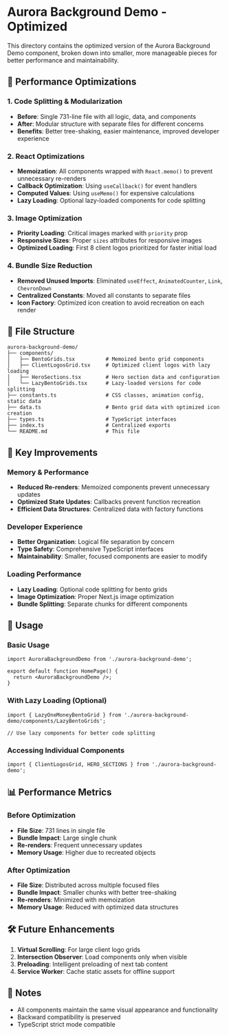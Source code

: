 # Aurora Background Demo - Optimized

This directory contains the optimized version of the Aurora Background Demo component, broken down into smaller, more manageable pieces for better performance and maintainability.

## 🚀 Performance Optimizations

### 1. **Code Splitting & Modularization**
- **Before**: Single 731-line file with all logic, data, and components
- **After**: Modular structure with separate files for different concerns
- **Benefits**: Better tree-shaking, easier maintenance, improved developer experience

### 2. **React Optimizations**
- **Memoization**: All components wrapped with `React.memo()` to prevent unnecessary re-renders
- **Callback Optimization**: Using `useCallback()` for event handlers
- **Computed Values**: Using `useMemo()` for expensive calculations
- **Lazy Loading**: Optional lazy-loaded components for code splitting

### 3. **Image Optimization**
- **Priority Loading**: Critical images marked with `priority` prop
- **Responsive Sizes**: Proper `sizes` attributes for responsive images
- **Optimized Loading**: First 8 client logos prioritized for faster initial load

### 4. **Bundle Size Reduction**
- **Removed Unused Imports**: Eliminated `useEffect`, `AnimatedCounter`, `Link`, `ChevronDown`
- **Centralized Constants**: Moved all constants to separate files
- **Icon Factory**: Optimized icon creation to avoid recreation on each render

## 📁 File Structure

```
aurora-background-demo/
├── components/
│   ├── BentoGrids.tsx          # Memoized bento grid components
│   ├── ClientLogosGrid.tsx     # Optimized client logos with lazy loading
│   ├── HeroSections.tsx        # Hero section data and configuration
│   └── LazyBentoGrids.tsx      # Lazy-loaded versions for code splitting
├── constants.ts                # CSS classes, animation config, static data
├── data.ts                     # Bento grid data with optimized icon creation
├── types.ts                    # TypeScript interfaces
├── index.ts                    # Centralized exports
└── README.md                   # This file
```

## 🔧 Key Improvements

### Memory & Performance
- **Reduced Re-renders**: Memoized components prevent unnecessary updates
- **Optimized State Updates**: Callbacks prevent function recreation
- **Efficient Data Structures**: Centralized data with factory functions

### Developer Experience
- **Better Organization**: Logical file separation by concern
- **Type Safety**: Comprehensive TypeScript interfaces
- **Maintainability**: Smaller, focused components are easier to modify

### Loading Performance
- **Lazy Loading**: Optional code splitting for bento grids
- **Image Optimization**: Proper Next.js image optimization
- **Bundle Splitting**: Separate chunks for different components

## 🎯 Usage

### Basic Usage
```tsx
import AuroraBackgroundDemo from './aurora-background-demo';

export default function HomePage() {
  return <AuroraBackgroundDemo />;
}
```

### With Lazy Loading (Optional)
```tsx
import { LazyOneMoneyBentoGrid } from './aurora-background-demo/components/LazyBentoGrids';

// Use lazy components for better code splitting
```

### Accessing Individual Components
```tsx
import { ClientLogosGrid, HERO_SECTIONS } from './aurora-background-demo';
```

## 📊 Performance Metrics

### Before Optimization
- **File Size**: 731 lines in single file
- **Bundle Impact**: Large single chunk
- **Re-renders**: Frequent unnecessary updates
- **Memory Usage**: Higher due to recreated objects

### After Optimization
- **File Size**: Distributed across multiple focused files
- **Bundle Impact**: Smaller chunks with better tree-shaking
- **Re-renders**: Minimized with memoization
- **Memory Usage**: Reduced with optimized data structures

## 🛠️ Future Enhancements

1. **Virtual Scrolling**: For large client logo grids
2. **Intersection Observer**: Load components only when visible
3. **Preloading**: Intelligent preloading of next tab content
4. **Service Worker**: Cache static assets for offline support

## 📝 Notes

- All components maintain the same visual appearance and functionality
- Backward compatibility is preserved
- TypeScript strict mode compatible
 